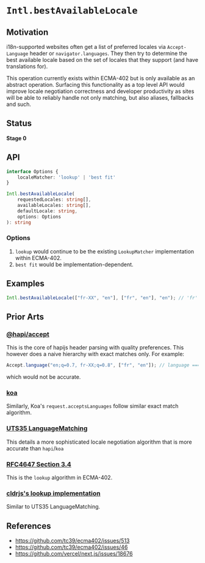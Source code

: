 # `Intl.bestAvailableLocale`

## Motivation

i18n-supported websites often get a list of preferred locales via `Accept-Language` header or `navigator.languages`. They then try to determine the best available locale based on the set of locales that they support (and have translations for).

This operation currently exists within ECMA-402 but is only available as an abstract operation. Surfacing this functionality as a top level API would improve locale negotiation correctness and developer productivity as sites will be able to reliably handle not only matching, but also aliases, fallbacks and such.

## Status

**Stage 0**

## API

```ts
interface Options {
    localeMatcher: 'lookup' | 'best fit'
}

Intl.bestAvailableLocale(
    requestedLocales: string[],
    availableLocales: string[],
    defaultLocale: string,
    options: Options
): string
```

### Options

1. `lookup` would continue to be the existing `LookupMatcher` implementation within ECMA-402.
1. `best fit` would be implementation-dependent.

## Examples

```ts
Intl.bestAvailableLocale(["fr-XX", "en"], ["fr", "en"], "en"); // 'fr'
```

## Prior Arts

### [@hapi/accept](https://github.com/hapijs/accept)

This is the core of hapijs header parsing with quality preferences. This however does a naive hierarchy with exact matches only. For example:

```js
Accept.language("en;q=0.7, fr-XX;q=0.8", ["fr", "en"]); // language === "fr"
```

which would not be accurate.

### [koa](https://koajs.com/#request)

Similarly, Koa's `request.acceptsLanguages` follow similar exact match algorithm.

### [UTS35 LanguageMatching](https://www.unicode.org/reports/tr35/tr35.html#LanguageMatching)

This details a more sophisticated locale negotiation algorithm that is more accurate than `hapi`/`koa`

### [RFC4647 Section 3.4](https://tools.ietf.org/html/rfc4647#section-3.4)

This is the `lookup` algorithm in ECMA-402.

### [cldrjs's lookup implementation](https://github.com/rxaviers/cldrjs/blob/master/doc/bundle_lookup_matcher.md#implementation-details)

Similar to UTS35 LanguageMatching.

## References

- https://github.com/tc39/ecma402/issues/513
- https://github.com/tc39/ecma402/issues/46
- https://github.com/vercel/next.js/issues/18676
